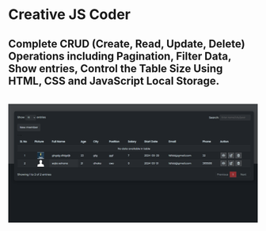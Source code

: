 # Creative JS Coder


## Complete CRUD (Create, Read, Update, Delete) Operations including Pagination, Filter Data, Show entries, Control the Table Size Using HTML, CSS and JavaScript Local Storage.

<br>


<img src="./img/js crud project.png">






